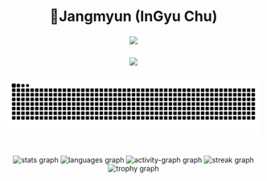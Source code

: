 <h1 align="center">🎃Jangmyun (InGyu Chu)</h1>

###

<div align="center">
  <img height="200" src="https://avatars.githubusercontent.com/u/73047692?v=4"  />
</div>


###

<div align="center">
  <img src="https://profile-counter.glitch.me/Jangmyun/count.svg?"  />
</div>


###

<img src="https://raw.githubusercontent.com/Jangmyun/Jangmyun/output/snake.svg" alt="Snake animation" />

###

<br clear="both">

<div align="center">
  <img src="https://github-readme-stats.vercel.app/api?username=Jangmyun&hide_title=false&hide_rank=false&show_icons=true&include_all_commits=true&count_private=true&disable_animations=false&theme=dracula&locale=en&hide_border=false&order=1" height="150" alt="stats graph"  />
  <img src="https://github-readme-stats.vercel.app/api/top-langs?username=Jangmyun&locale=en&hide_title=false&layout=compact&card_width=320&langs_count=5&theme=dracula&hide_border=false&order=2" height="150" alt="languages graph"  />
  <img src="https://github-readme-activity-graph.vercel.app/graph?username=Jangmyun&radius=16&theme=react&area=true&order=5" height="300" alt="activity-graph graph"  />
  <img src="https://streak-stats.demolab.com?user=Jangmyun&locale=en&mode=daily&theme=dracula&hide_border=false&border_radius=5&order=3" height="150" alt="streak graph"  />
  <img src="https://github-profile-trophy.vercel.app?username=Jangmyun&theme=dracula&column=-1&row=1&margin-w=8&margin-h=8&no-bg=false&no-frame=false&order=4" height="150" alt="trophy graph"  />
</div>

###
